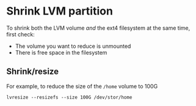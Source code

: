 # Shrink LVM partition

To shrink both the LVM volume _and_ the ext4 filesystem at the same time, first check: 

* The volume you want to reduce is unmounted
* There is free space in the filesystem

## Shrink/resize

For example, to reduce the size of the `/home` volume to 100G

    lvresize --resizefs --size 100G /dev/stor/home

